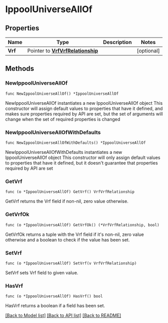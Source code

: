 # IppoolUniverseAllOf

## Properties

Name | Type | Description | Notes
------------ | ------------- | ------------- | -------------
**Vrf** | Pointer to [**VrfVrfRelationship**](vrf.Vrf.Relationship.md) |  | [optional] 

## Methods

### NewIppoolUniverseAllOf

`func NewIppoolUniverseAllOf() *IppoolUniverseAllOf`

NewIppoolUniverseAllOf instantiates a new IppoolUniverseAllOf object
This constructor will assign default values to properties that have it defined,
and makes sure properties required by API are set, but the set of arguments
will change when the set of required properties is changed

### NewIppoolUniverseAllOfWithDefaults

`func NewIppoolUniverseAllOfWithDefaults() *IppoolUniverseAllOf`

NewIppoolUniverseAllOfWithDefaults instantiates a new IppoolUniverseAllOf object
This constructor will only assign default values to properties that have it defined,
but it doesn't guarantee that properties required by API are set

### GetVrf

`func (o *IppoolUniverseAllOf) GetVrf() VrfVrfRelationship`

GetVrf returns the Vrf field if non-nil, zero value otherwise.

### GetVrfOk

`func (o *IppoolUniverseAllOf) GetVrfOk() (*VrfVrfRelationship, bool)`

GetVrfOk returns a tuple with the Vrf field if it's non-nil, zero value otherwise
and a boolean to check if the value has been set.

### SetVrf

`func (o *IppoolUniverseAllOf) SetVrf(v VrfVrfRelationship)`

SetVrf sets Vrf field to given value.

### HasVrf

`func (o *IppoolUniverseAllOf) HasVrf() bool`

HasVrf returns a boolean if a field has been set.


[[Back to Model list]](../README.md#documentation-for-models) [[Back to API list]](../README.md#documentation-for-api-endpoints) [[Back to README]](../README.md)


